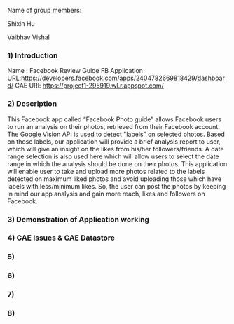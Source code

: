 Name of group members: 

Shixin Hu

Vaibhav Vishal






### 1) Introduction

Name : Facebook Review Guide
FB Application URL:https://developers.facebook.com/apps/2404782669818429/dashboard/ 
GAE URl: https://project1-295919.wl.r.appspot.com/


### 2) Description

This Facebook app called “Facebook Photo guide” allows Facebook users to run an analysis on their photos, retrieved from their Facebook account. The Google Vision API is used to detect "labels" on selected photos. Based on those labels, our application will provide a brief analysis report to user, which will give an insight on the likes from his/her followers/friends. A date range selection is also used here which will allow users to select the date range in which the analysis should be done on their photos.
This application will enable user to take and upload more photos related to the labels detected on maximum liked photos and avoid uploading those which have labels with less/minimum likes. So, the user can post the photos by keeping in mind our app analysis and gain more reach, likes and followers on Facebook.


### 3) Demonstration of Application working

### 4) GAE Issues & GAE Datastore

### 5)

### 6)

### 7)

### 8)
